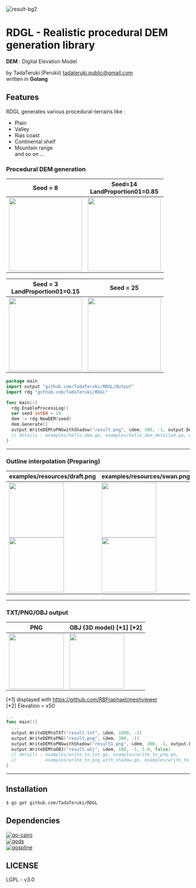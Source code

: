 

![result-bg2](https://user-images.githubusercontent.com/57752033/144701904-1a87e028-6904-4f99-93d4-062fac35c45b.png)

# RDGL - Realistic procedural DEM generation library

**DEM** : Digital Elevation Model

by TadaTeruki (Perukii) <tadateruki.public@gmail.com> <br>
written in **Golang**

## Features

RDGL generates various procedural-terrains like :
 - Plain
 - Valley
 - Rias coast
 - Continental shelf
 - Mountain range
<br>and so on ...


### Procedural DEM generation

|Seed = 8|Seed=14<br>LandProportion01=0.85|
|---|---|
|<img src="https://user-images.githubusercontent.com/57752033/144703940-64409bae-8279-4bf1-9b6c-df8f3a44ce2d.png" width="200px" height="200px">|<img src="https://user-images.githubusercontent.com/57752033/144704213-c1d2c452-8970-40fb-a219-f904dbf18d1b.png" width="200px" height="200px">|

|Seed = 3<br>LandProportion01=0.15|Seed = 25|
|---|---|
|<img src="https://user-images.githubusercontent.com/57752033/144704154-9f09cbc2-91d1-4ee1-91bb-d8e977acddf8.png" width="200px" height="200px">|<img src="https://user-images.githubusercontent.com/57752033/144704341-eaa2d1ca-49d2-4889-8847-26b7fce88692.png" width="200px" height="200px">|
```go
package main
import output "github.com/TadaTeruki/RDGL/Output"
import rdg "github.com/TadaTeruki/RDGL"

func main(){
  rdg.EnableProcessLog()
  var seed int64 = 14
  dem := rdg.NewDEM(seed)
  dem.Generate()
  output.WriteDEMtoPNGwithShadow("result.png", &dem, 300, -1, output.DefaultShadow(&dem))
  // details : examples/hello_dem.go, examples/hello_dem_detailed.go, examples/write_to_png_with_shadow.go
}
```

___

### Outline interpolation (Preparing)

|examples/resources/draft.png|examples/resources/swan.png|
|---|---|
|<img src="https://user-images.githubusercontent.com/57752033/144703651-cc438a8d-84e3-4ac7-bd37-e10074ad2340.png" height="150px"><br><img src="https://user-images.githubusercontent.com/57752033/144703715-acad18ba-f2c9-4438-aac4-712b112b80e6.png" height="150px">|<img src="https://user-images.githubusercontent.com/57752033/144702040-b51fb5fa-a7f5-4cfb-9bd8-4950b1d05734.jpg" height="150px"><br><img src="https://user-images.githubusercontent.com/57752033/144703435-9a51b668-8640-4ac8-aa9c-0f36871f224d.png" height="150px">|

___

### TXT/PNG/OBJ output

|PNG|OBJ (3D model) [*1] [*2]|
|---|---|
|<img src="https://user-images.githubusercontent.com/57752033/144703530-7a11bd6b-ef2f-4f66-bf7f-e2b42098eedc.png" height="150px">|<img src="https://user-images.githubusercontent.com/57752033/144702174-8a3e0c2b-1645-4f2e-a991-e5ac7ea8e615.gif" height="150px">|

[*1] displayed with https://github.com/RBFraphael/meshviewer <br>
[*2] Elevation = x50

```go
...
func main(){
  ...
  output.WriteDEMtoTXT("result.txt", &dem, 1000, -1)
  output.WriteDEMtoPNG("result.png", &dem, 300, -1)
  output.WriteDEMtoPNGwithShadow("result1.png", &dem, 300, -1, output.DefaultShadow(&dem))
  output.WriteDEMtoOBJ("result.obj", &dem, 100, -1, 5.0, false)
  // details : examples/write_to_txt.go, examples/write_to_png.go,
  //           examples/write_to_png_with_shadow.go, examples/write_to_obj.go
}
```

___

## Installation

```
$ go get github.com/TadaTeruki/RDGL
```

## Dependencies

[![go-cairo](https://github-readme-stats.vercel.app/api/pin/?username=ungerik&repo=go-cairo)](https://github.com/ungerik/go-cairo)<br>
[![gods](https://github-readme-stats.vercel.app/api/pin/?username=emirpasic&repo=gods)](https://github.com/emirpasic/gods)<br>
[![gospline](https://github-readme-stats.vercel.app/api/pin/?username=cnkei&repo=gospline)](https://github.com/cnkei/gospline)<br>

## LICENSE

LGPL - v3.0
